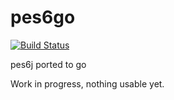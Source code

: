 # pes6go
[![Build Status](https://travis-ci.org/pinfake/pes6go.svg?branch=master)](https://travis-ci.org/pinfake/pes6go)

pes6j ported to go

Work in progress, nothing usable yet.